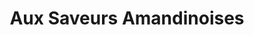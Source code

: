 ---
title: "Aux Saveurs Amandinoises"
url: /saint-amand-longpre/aux-saveurs-amandinoises/
shop: boulangerie
---